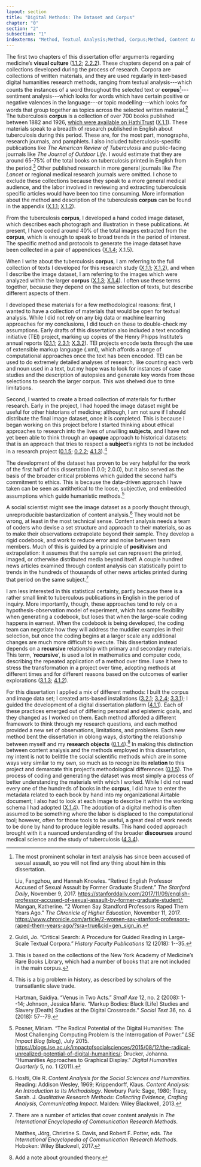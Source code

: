 ```yaml
---
layout: section
title: "Digital Methods: The Dataset and Corpus"
chapter: "0"
section: "2"
subsection: "1"
indexterms: "Method, Textual Analysis;Method, Corpus;Method, Content Analysis"
---
```


The first two chapters of this dissertation offer arguments regarding medicine’s <span data-tooltip aria-haspopup="true" class="has-tip" data-disable-hover="false" tabindex="1" data-title="Visual culture refers to an interdisciplinary field that looks at the social construction of vision."><b>visual culture</b></span> (<a href="{{ site.baseurl }}/narrative/1_1_2">1.1.2</a>; <a href="{{ site.baseurl }}/narrative/2_2_2">2.2.2</a>). These chapters depend on a pair of collections developed during the process of research. Corpora are collections of written materials, and they are used regularly in text-based digital humanities research methods, ranging from textual analysis---which counts the instances of a word throughout the selected text or <span data-tooltip aria-haspopup="true" class="has-tip" data-disable-hover="false" tabindex="1" data-title="A corpus refers to a collection of texts used for computational analysis."><b>corpus</b></span>[^fn1]---sentiment analysis---which looks for words which have certain positive or negative valences in the language---or topic modelling---which looks for words that group together as topics across the selected written material.[^fn2] The tuberculosis <span data-tooltip aria-haspopup="true" class="has-tip" data-disable-hover="false" tabindex="1" data-title="A corpus refers to a collection of texts used for computational analysis."><b>corpus</b></span> is a collection of over 700 books published between 1882 and 1926, [which were available on HathiTrust](https://babel.hathitrust.org/cgi/mb?a=listis&c=441640771%20) (<a href="{{ site.baseurl }}/narrative/X_1_1">X.1.1</a>). These materials speak to a breadth of research published in English about tuberculosis during this period. These are, for the most part, monographs, research journals, and pamphlets. I also included tuberculosis-specific publications like <i>The American Review of Tuberculosis</i> and public-facing journals like <i>The Journal of Outdoor Life</i>. I would estimate that they are around 65-75% of the total books on tuberculosis printed in English from the period.[^fn3] Other published research in more general journals like <i>The Lancet</i> or regional medical research journals were omitted. I chose to exclude these collections because they speak to a more general medical audience, and the labor involved in reviewing and extracting tuberculosis specific articles would have been too time consuming. More information about the method and description of the tuberculosis <span data-tooltip aria-haspopup="true" class="has-tip" data-disable-hover="false" tabindex="1" data-title="A corpus refers to a collection of texts used for computational analysis."><b>corpus</b></span> can be found in the appendix (<a href="{{ site.baseurl }}/narrative/X_1_1">X.1.1</a>; <a href="{{ site.baseurl }}/narrative/X_1_2">X.1.2</a>).

From the tuberculosis <span data-tooltip aria-haspopup="true" class="has-tip" data-disable-hover="false" tabindex="1" data-title="A corpus refers to a collection of texts used for computational analysis."><b>corpus</b></span>, I developed a hand coded image dataset, which describes each photograph and illustration in these publications. At present, I have coded around 40% of the total images extracted from the <span data-tooltip aria-haspopup="true" class="has-tip" data-disable-hover="false" tabindex="1" data-title="A corpus refers to a collection of texts used for computational analysis."><b>corpus</b></span>, which is enough to speak to broad trends in the period of interest. The specific method and protocols to generate the image dataset have been collected in a pair of appendices (<a href="{{ site.baseurl }}/narrative/X_1_4">X.1.4</a>; X.1.5).

When I write about the tuberculosis <span data-tooltip aria-haspopup="true" class="has-tip" data-disable-hover="false" tabindex="1" data-title="A corpus refers to a collection of texts used for computational analysis."><b>corpus</b></span>, I am referring to the full collection of texts I developed for this research study (<a href="{{ site.baseurl }}/narrative/X_1_1">X.1.1</a>; <a href="{{ site.baseurl }}/narrative/X_1_2">X.1.2</a>), and when I describe the image dataset, I am referring to the images which were analyzed within the larger <span data-tooltip aria-haspopup="true" class="has-tip" data-disable-hover="false" tabindex="1" data-title="A corpus refers to a collection of texts used for computational analysis."><b>corpus</b></span> (<a href="{{ site.baseurl }}/narrative/X_1_3">X.1.3</a>; <a href="{{ site.baseurl }}/narrative/X_1_4">X.1.4</a>). I often use these terms together, because they depend on the same selection of texts, but describe different aspects of them.

I developed these materials for a few methodological reasons: first, I wanted to have a collection of materials that would be open for textual analysis. While I did not rely on any big data or machine learning approaches for my conclusions, I did touch on these to double-check my assumptions. Early drafts of this dissertation also included a text encoding initiative (TEI) project, marking up copies of the Henry Phipps Institute’s annual reports (<a href="{{ site.baseurl }}/narrative/0_1_1">0.1.1</a>; <a href="{{ site.baseurl }}/narrative/2_3_1">2.3.1</a>; <a href="{{ site.baseurl }}/narrative/X_3_2">X.3.2</a>). TEI projects encode texts through the use of extensible markup language (.xml), which affords a range of computational approaches once the text has been encoded. TEI can be used to do extremely detailed analyses of research, like counting each verb and noun used in a text, but my hope was to look for instances of case studies and the description of autopsies and generate key words from those selections to search the larger corpus. This was shelved due to time limitations. 

Second, I wanted to create a broad collection of materials for further research. Early in the project, I had hoped the image dataset might be useful for other historians of medicine; although, I am not sure if I should distribute the final image dataset, once it is completed. This is because I began working on this project before I started thinking about ethical approaches to research into the lives of unwilling <span data-tooltip aria-haspopup="true" class="has-tip" data-disable-hover="false" tabindex="1" data-title="The term research subject refers to a human person who has been ingested into a research program, and whose identity, personhood, and body have become the focus of a research program. I think of the subject in a Foucauldian sense: The 'subject' is a pun on the monarchal subject, someone who has no agency under the spectacular power of the sovereign. In this case it the subject lacks agency in relation to the researcher studying them."><b>subjects</b></span>, and I have not yet been able to think through an <span data-tooltip aria-haspopup="true" class="has-tip" data-disable-hover="false" tabindex="1" data-title="Opacity is a rights-based philosophical framework that assumes humans have a right to not be known in knowledge systems."><b>opaque</b></span> approach to historical datasets: that is an approach that tries to respect a <span data-tooltip aria-haspopup="true" class="has-tip" data-disable-hover="false" tabindex="1" data-title="The term research subject refers to a human person who has been ingested into a research program, and whose identity, personhood, and body have become the focus of a research program. I think of the subject in a Foucauldian sense: The 'subject' is a pun on the monarchal subject, someone who has no agency under the spectacular power of the sovereign. In this case it the subject lacks agency in relation to the researcher studying them."><b>subject</b></span>’s rights to not be included in a research project (<a href="{{ site.baseurl }}/narrative/0_1_5">0.1.5</a>; <a href="{{ site.baseurl }}/narrative/0_2_2">0.2.2</a>; <a href="{{ site.baseurl }}/narrative/4_1_3">4.1.3</a>).[^fn4]

The development of the dataset has proven to be very helpful for the work of the first half of this dissertation (1.0.0; 2.0.0), but it also served as the basis of the broader critical problems which guided the second half’s commitment to ethics. This is because the data-driven approach I have taken can be seen as antithetical to the loose, subjective, and embedded assumptions which guide humanistic methods.[^fn5]

A social scientist might see the image dataset as a poorly thought through, unreproducible bastardization of content analysis.[^fn6] They would not be wrong, at least in the most technical sense. Content analysis needs a team of coders who devise a set structure and approach to their materials, so as to make their observations extrapolate beyond their sample. They develop a rigid codebook, and work to reduce error and noise between team members. Much of this is guided by a principle of <span data-tooltip aria-haspopup="true" class="has-tip" data-disable-hover="false" tabindex="1" data-title="Positivism is a epistemic philosophical position, which assumes that the world can be understood in its entirety, and that scientific observations are the result of entirely natural processes."><b>positivism</b></span> and extrapolation: it assumes that the sample set can represent the printed, imaged, or otherwise distributed media beyond itself. A couple hundred news articles examined through content analysis can statistically point to trends in the hundreds of thousands of other news articles printed during that period on the same subject.[^fn7]

I am less interested in this statistical certainty, partly because there is a rather small limit to tuberculous publications in English in the period of inquiry. More importantly, though, these approaches tend to rely on a hypothesis-observation model of experiment, which has some flexibility when generating a codebook, but loses that when the large-scale coding happens in earnest. When the codebook is being developed, the coding team can negotiate how they will address the muddier examples in their selection, but once the coding begins at a larger scale any additional changes are much more difficult to execute. This dissertation instead depends on a <span data-tooltip aria-haspopup="true" class="has-tip" data-disable-hover="false" tabindex="1" data-title="I use the term recursive to describes an iterative process of examination, experimentation, and reflection."><b>recursive</b></span> relationship with primary and secondary materials. This term, ‘<span data-tooltip aria-haspopup="true" class="has-tip" data-disable-hover="false" tabindex="1" data-title="I use the term recursive to describes an iterative process of examination, experimentation, and reflection."><b>recursive</b></span>’, is used a lot in mathematics and computer code, describing the repeated application of a method over time. I use it here to stress the transformation in a project over time, adopting methods at different times and for different reasons based on the outcomes of earlier explorations (<a href="{{ site.baseurl }}/narrative/3_1_3">3.1.3</a>; <a href="{{ site.baseurl }}/narrative/4_1_2">4.1.2</a>). 

For this dissertation I applied a mix of different methods: I built the corpus and image data set; I created arts-based installations (<a href="{{ site.baseurl }}/narrative/3_2_1">3.2.1</a>; <a href="{{ site.baseurl }}/narrative/3_2_4">3.2.4</a>; <a href="{{ site.baseurl }}/narrative/3_3_1">3.3.1</a>); I guided the development of a digital dissertation platform (<a href="{{ site.baseurl }}/narrative/4_1_1">4.1.1</a>). Each of these practices emerged out of differing personal and epistemic goals, and they changed as I worked on them. Each method afforded a different framework to think through my research questions, and each method provided a new set of observations, limitations, and problems. Each new method bent the dissertation in oblong ways, distorting the relationship between myself and my <span data-tooltip aria-haspopup="true" class="has-tip" data-disable-hover="false" tabindex="1" data-title="I use the term research object to refer to materials that have been divorced from the subject of their origin. Object, as I use it, carefully considers how human patients are denied their humanity through transformations that deem them as objects."><b>research objects</b></span> (<a href="{{ site.baseurl }}/narrative/0_1_4">0.1.4</a>).[^fn8] In making this distinction between content analysis and the methods employed in this dissertation, my intent is not to belittle the social scientific methods which are in some ways very similar to my own, so much as to recognize its <span data-tooltip aria-haspopup="true" class="has-tip" data-disable-hover="false" tabindex="1" data-title="Relationality, as I use it, is indebted to Indigenous knowledge systems. Relation refers to the ways researchers become connected to and obligated to the people, ideas, and non-human entities which they study."><b>relation</b></span> to this project and demarcate this project’s methodological differences (<a href="{{ site.baseurl }}/narrative/0_1_5">0.1.5</a>). The process of coding and generating the dataset was most simply a process of better understanding the materials with which I worked. While I did not read every one of the hundreds of books in the <span data-tooltip aria-haspopup="true" class="has-tip" data-disable-hover="false" tabindex="1" data-title="A corpus refers to a collection of texts used for computational analysis."><b>corpus</b></span>, I did have to enter the metadata related to each book by hand into my organizational Airtable document; I also had to look at each image to describe it within the working schema I had adopted (<a href="{{ site.baseurl }}/narrative/X_1_4">X.1.4</a>). The adoption of a digital method is often assumed to be something where the labor is displaced to the computational tool; however, often for those tools to be useful, a great deal of work needs to be done by hand to produce legible results. This hand coded approach brought with it a nuanced understanding of the broader <span data-tooltip aria-haspopup="true" class="has-tip" data-disable-hover="false" tabindex="1" data-title="Discourse refers to a scholarly conversation which occurs in a field of knowledge production. I use it in a Foucauldian sense, to convey the agreed upon modes and objects of discussion which are taken for granted in a community or scholarly field."><b>discourses</b></span> around medical science and the study of tuberculosis (<a href="{{ site.baseurl }}/narrative/4_3_4">4.3.4</a>).

<div class="style-divider">
 	<div class="line"></div>
</div>

[^fn1]: The most prominent scholar in text analysis has since been accused of sexual assault, so you will not find any thing about him in this dissertation.
	
	Liu, Fangzhou, and Hannah Knowles. “Retired English Professor Accused of Sexual Assault by Former Graduate Student.” <i>The Stanford Daily</i>, November 9, 2017. <https://stanforddaily.com/2017/11/09/english-professor-accused-of-sexual-assault-by-former-graduate-student/>; Mangan, Katherine. “2 Women Say Standford Professors Raped Them Years Ago.” <i>The Chronicle of Higher Education</i>, November 11, 2017. <https://www.chronicle.com/article/2-women-say-stanford-professors-raped-them-years-ago/?sra=true&cid=gen_sign_in>.

[^fn2]: Guldi, Jo. “Critical Search: A Procedure for Guided Reading in Large-Scale Textual Corpora.” <i>History Faculty Publications</i> 12 (2018): 1--35.

[^fn3]: This is based on the collections of the New York Academy of Medicine’s Rare Books Library, which had a number of books that are not included in the main corpus.

[^fn4]: This is a big problem in history, as described by scholars of the transatlantic slave trade. 
	
	Hartman, Saidiya. “Venus in Two Acts.” <i>Small Axe</i> 12, no. 2 (2008): 1--14; Johnson, Jessica Marie. “Markup Bodies: Black [Life] Studies and Slavery [Death] Studies at the Digital Crossroads.” <i>Social Text</i> 36, no. 4 (2018): 57--79.

[^fn5]: Posner, Miriam. “The Radical Potential of the Digital Humanities: The Most Challenging Computing Problem Is the Interrogation of Power.” <i>LSE Impact Blog</i> (blog), July 2015. <https://blogs.lse.ac.uk/impactofsocialsciences/2015/08/12/the-radical-unrealized-potential-of-digital-humanities/>; Drucker, Johanna. “Humanities Approaches to Graphical Display.” <i>Digital Humanities Quarterly</i> 5, no. 1 (2011).

[^fn6]: Hoslti, Ole R. <i>Content Analysis for the Social Sciences and Humanities</i>. Reading: Addison Wesley, 1969; Krippendorff, Klaus. <i>Content Analysis: An Introduction to Its Methodology</i>. Newbury Park: Sage, 1980; Tracy, Sarah. J. <i>Qualitative Research Methods: Collecting Evidence, Crafting Analysis, Communicating Impact</i>. Malden: Wiley Blackwell, 2013.

[^fn7]: There are a number of articles that cover content analysis in <i>The International Encyclopedia of Communication Research Methods</i>.
	
	Matthes, Jörg, Christine S. Davis, and Robert F. Potter, eds. <i>The International Encyclopedia of Communication Research Methods</i>. Hoboken: Wiley Blackwell, 2017.

[^fn8]: Add a note about grounded theory.